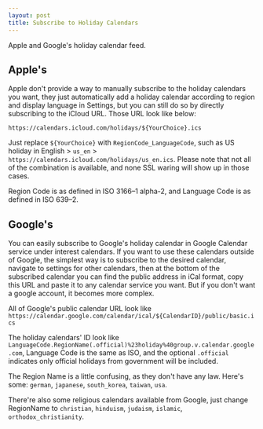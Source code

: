 ```yaml
---
layout: post
title: Subscribe to Holiday Calendars
---
```


Apple and Google's holiday calendar feed.

## Apple's

Apple don't provide a way to manually subscribe to the holiday calendars you want, they just automatically add a holiday calendar according to region and display language in Settings, but you can still do so by directly subscribing to the iCloud URL. Those URL look like below:

`https://calendars.icloud.com/holidays/${YourChoice}.ics`

Just replace `${YourChoice}` with `RegionCode_LanguageCode`, such as US holiday in English > `us_en` > `https://calendars.icloud.com/holidays/us_en.ics`. Please note that not all of the combination is available, and none SSL waring will show up in those cases.

Region Code is as defined in ISO 3166–1 alpha-2, and Language Code is as defined in ISO 639–2.

## Google's

You can easily subscribe to Google's holiday calendar in Google Calendar service under interest calendars. If you want to use these calendars outside of Google, the simplest way is to subscribe to the desired calendar, navigate to settings for other calendars, then at the bottom of the subscribed calendar you can find the public address in iCal format, copy this URL and paste it to any calendar service you want. But if you don't want a google account, it becomes more complex.

All of Google's public calendar URL look like  
`https://calendar.google.com/calendar/ical/${CalendarID}/public/basic.ics`

The holiday calendars' ID look like `LanguageCode.RegionName(.official)%23holiday%40group.v.calendar.google.com`, Language Code is the same as ISO, and the optional `.official` indicates only official holidays from government will be included.

The Region Name is a little confusing, as they don't have any law. Here's some: `german`, `japanese`, `south_korea`, `taiwan`, `usa`.

There're also some religious calendars available from Google, just change RegionName to `christian`, `hinduism`, `judaism`, `islamic`, `orthodox_christianity`.
